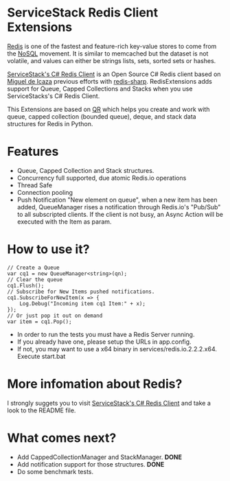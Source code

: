# ServiceStack Redis Client Extensions
[Redis](http://code.google.com/p/redis/) is one of the fastest and feature-rich key-value stores to come from the [NoSQL](http://en.wikipedia.org/wiki/NoSQL) movement.
It is similar to memcached but the dataset is not volatile, and values can either be strings lists, sets, sorted sets or hashes.

[ServiceStack's C# Redis Client](https://github.com/ServiceStack/ServiceStack.Redis) is an Open Source C# Redis client based on [Miguel de Icaza](http://twitter.com/migueldeicaza) previous efforts with [redis-sharp](http://github.com/migueldeicaza/redis-sharp).
RedisExtensions adds support for Queue, Capped Collections and Stacks when you use ServiceStacks's C# Redis Client.

This Extensions are based on [QR](https://github.com/tnm/qr) which helps you create and work with queue, capped collection (bounded queue), deque, and stack data structures for Redis in Python. 

# Features

* Queue, Capped Collection and Stack structures.
* Concurrency full supported, due atomic Redis.io operations 
* Thread Safe
* Connection pooling
* Push Notification "New element on queue", when a new item has been 
added, QueueManager rises a notification through Redis.io's "Pub/Sub" to all subscripted clients. If the client is not busy, an Async 
Action will be executed with the Item as param.

# How to use it?

	// Create a Queue
    var cq1 = new QueueManager<string>(qn);
	// Clear the queue
    cq1.Flush();
	// Subscribe for New Items pushed notifications.
    cq1.SubscribeForNewItem(x => {
        Log.Debug("Incoming item cq1 Item:" + x);
    });
	// Or just pop it out on demand
	var item = cq1.Pop();

* In order to run the tests you must have a Redis Server running.
* If you already have one, please setup the URLs in app.config.
* If not, you may want to use a x64 binary in services/redis.io.2.2.2.x64. 
	Execute start.bat

# More infomation about Redis?
I strongly suggets you to visit [ServiceStack's C# Redis Client](https://github.com/ServiceStack/ServiceStack.Redis) and take a look to the README file.
	
# What comes next?
* Add CappedCollectionManager and StackManager. __DONE__
* Add notification support for those structures. __DONE__
* Do some benchmark tests.
